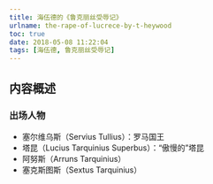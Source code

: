 ```yaml
---
title: 海伍德的《鲁克丽丝受辱记》
urlname: the-rape-of-lucrece-by-t-heywood
toc: true
date: 2018-05-08 11:22:04
tags: [海伍德, 鲁克丽丝受辱记]
---
```


## 内容概述

### 出场人物

* 塞尔维乌斯（Servius Tullius）：罗马国王
* 塔昆（Lucius Tarquinius Superbus）：“傲慢的”塔昆
* 阿努斯（Arruns Tarquinius）
* 塞克斯图斯（Sextus Tarquinius）
